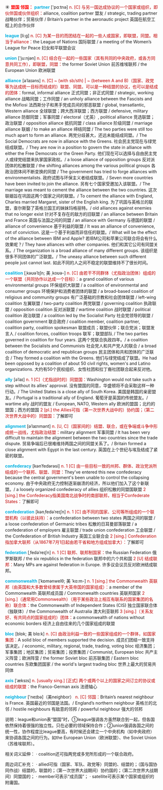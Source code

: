 ☀ <font color="red">**盟国 邻国：**</font>
<font color="sky blue">**partner**</font> ['pɑːtnə] 
<font color="#c00000">n. [C] 与另一国达成协议的一个国家或组织，即伙伴国或伙伴组织：</font>alliance, coalition partner 盟友 / strategic, trading partner 战略伙伴；贸易伙伴 / Britain’s partner in the aeronautic project 英国在航空工程上的合作伙伴

<font color="sky blue">**league**</font> [li:ɡ] 
<font color="#c00000">n. [C] 为某一目的而团结在一起的一些人或国家，即联盟，同盟。相当于alliance：</font>the League of Nations 国际联盟 / a meeting of the Women’s League for Peace 妇女和平联盟会议

<font color="sky blue">**union**</font> ['ju:njən] 
<font color="#c00000">n. [C] 结合在一起的一些国家（其有共同的中央政府，或各方同意共同工作），即联盟，同盟：</font>the former Soviet Union 前苏维埃联邦 / the European Union 欧洲联盟
           
<font color="sky blue">**alliance**</font> [əˈlaɪəns]
<font color="#c00000">n. [C] ~ (with sb/sth) | ~ (between A and B)（国家、政党等为达成统一目标而结成的）联盟、同盟。可以是一种结盟的协议，也可以是结成的团体：</font>formal, informal alliance 正式同盟；非正式同盟 / strategic, working alliance 战略同盟；工作同盟 / an unholy alliance between the Fascists and the Mofiosi 法西斯分子和黑手党成员间的邪恶联盟 / global, transatlantic, Western alliance 全球联盟；跨大西洋联盟；西方联盟 / defensive, military alliance 防御同盟；军事同盟 / electoral（尤英）, political alliance 竞选联盟；政治联盟 / opposition alliance 抵抗同盟 / class alliance 阶级同盟 / marriage alliance 联姻 / to make an alliance 缔结同盟 / The two parties were still too much apart to form an alliance. 两党分歧甚大，还远未能结成同盟。/ The Social Democrats are now in alliance with the Greens. 社会民主党现在与绿党结成联盟。/ They are now in a position to govern the state in alliance with either the Free Democrats or the Green Party. 他们现在可以选择与自由民主党人或绿党结盟来执掌国家政权。/ a loose alliance of opposition groups 反对派团体的松散联盟 / the shifting alliances among the various political groups 各政治团体间不断变换的同盟 / The government has tried to forge alliances with environmentalists. 政府试图与环保主义者结成联盟。/ Seven more countries have been invited to join the alliance. 另有七个国家受邀加入该联盟。/ The marriage was meant to cement the alliance between the two countries. 这次联姻旨在巩固这两个国家之间的联盟。/ To cement the alliance with England, Charles married Margaret, sister of the English king. 为了巩固与英格兰的联盟，查尔斯娶了英格兰国王的妹妹玛格丽特。/ old alliances against enemies that no longer exist 针对不复存在的敌方的旧联盟 / an alliance between Britain and France 英国与法国之间的同盟 / an alliance with Germany 与德国的联盟 / alliance of convenience 基于利益的联盟 / It was an alliance of convenience, not of conviction. 这是一个基于利益而非信任的联盟。/ What will be the effect of the alliance between IBM and Apple? 若IBM公司和苹果公司联合将会有什么效果呢？/ They have alliances with other companies. 他们和其它公司有同盟关系。/ The organization is a broad alliance of many different groups. 该组织是很多不同团体的广泛联盟。/ The uneasy alliance between such different people just cannot last. 如此不同的人之间不稳定的联盟维持不了很长时间。
           
<font color="sky blue">**coalition**</font> [ˌkəʊəˈlɪʃn; 美 ˌkoʊə-]
<font color="#c00000">n. [C] 由若干不同群体（尤指政治团体）组成的一个联盟（共同协作以达成一个目标）：</font>a grand coalition of various environmental groups 环保组织大联盟 / a coalition of environmental and consumer groups 环境保护和消费者团体的联盟 / a broad-based coalition of religious and community groups 有广泛基础的宗教和社会团体联盟 / left-wing coalition 左翼联盟 / two-party coalition 两党联盟 / governing coalition 执政联盟 / opposition coalition 反对派联盟 / wartime coalition 战时联盟 / political coalition 政治联盟 / a coalition led by the Socialist Party 社会党领导的联盟 / coalition government 联合政府 / coalition member, coalition partner, coalition party, coalition spokesman 联盟成员；联盟伙伴；联合党派；联盟发言人 / coalition forces, coalition troops 联军；联盟部队 / The two parties governed in coalition for four years. 这两个党联合执政四年。/ a coalition between the Socialists and Communists 社会党人和共产党人的联合 / a broad coalition of democratic and republican groups 民主团体和共和团体的广泛联合 / They formed a coalition with the Greens. 他们与绿党结成了联盟。He had been opposed by a coalition of about 50 civil rights, women's and Latino organizations. 大约有50个民权组织、女性社团和拉丁裔社团联合起来反对他。
                     
<font color="sky blue">**ally**</font> [əˈlaɪ]
<font color="#c00000">n. 1 [C]（尤指战时的）同盟国：</font>Washington would not take such a step without its allies' approval. 没有盟国的同意，华盛顿将不会采取这样一种行动。/ The United States is a close ally of South Korea. 美国是韩国的亲密盟友。/ Portugal is a traditional ally of England. 葡萄牙是英国的传统盟友。/ wartime ally 战时的盟友 / European, NATO, Western ally 欧洲的盟国；北约的盟国；西方的盟国 <font color="#c00000">2 [pl.] the Allies可指（第一次世界大战中的）协约国；（第二次世界大战中的）同盟国：</font>了解即可

<font color="sky blue">**alignment**</font> [əˈlaɪnmənt]
<font color="#c00000">n. [U, C]（国家间的）结盟、联合，或在争端或斗争中形成统一战线，尤指政治结盟：</font>military alignment 军事同盟 / It has been very difficult to maintain the alignment between the two countries since the trade dispute. 贸易争端后已很难维持两国之间的同盟关系了。/ Britain formed a close alignment with Egypt in the last century. 英国在上个世纪与埃及结成了紧密的联盟。
           
<font color="sky blue">**confederacy**</font> [kənˈfedərəsi]
<font color="#c00000">n. 1 [C] 由一些目标一致的州邦、群体、政治党派所结成的一个联邦、联盟、同盟：</font>They've entered this new confederacy because the central government's been unable to control the collapsing economy. 由于中央政府无力控制逐渐崩溃的经济，所以他们加入了这个新联盟。/ a loosely organized confederacy of allies 组织松散的同盟国联盟 <font color="#c00000">2 [sing.] the Confederacy指美国南北战争时的南部联邦，相当于Confederate States：</font>了解即可
           
<font color="sky blue">**confederation**</font> [kənˌfedəˈreɪʃn]
<font color="#c00000">n. 1 [C] 由不同的国家、公司等所组成的一个联盟机构（以彼此扶持）：</font>a confederation between two states 两国之间的联盟 / a loose confederation of Germanic tribes 松散的日耳曼部落联盟 / a confederation of employers 雇主联盟 / trade union confederation 工会联盟 / the Confederation of British Industry 英国工业联合会 <font color="#c00000">2 [sing.] Confederation指加拿大联邦（从1867年7月1日起由若干省和地方组成加拿大）：</font>了解即可
           
<font color="sky blue">**federation**</font> [ˌfedəˈreɪʃn]
<font color="#c00000">n. 1 [C] 联邦、联邦制国家：</font>the Russian Federation 俄罗斯联邦 / the six republics in the federation 联邦中的六个共和国 <font color="#c00000">2 [U] 结成联邦：</font>Many MPs are against federation in Europe. 许多议会议员反对欧洲结成联邦。
           
<font color="sky blue">**commonwealth**</font> [ˈkɒmənwelθ; 美 ˈkɑ:m-]
<font color="#c00000">n. 1 [sing.] the Commonwealth 英联邦（由英国和大多数曾经隶属于大英帝国的国家组成）：</font>a member of the Commonwealth 英联邦成员国 / Commonwealth countries 英联邦国家 <font color="#c00000">2 [sing.]（通常用Commonwealth）（用于某些政治上相互有联系的国家集团的名称）联合体：</font>the Commonwealth of Independent States (CIS) 独立国家联合体（独联体）/ the Commonwealth of Australia 澳大利亚联邦 <font color="#c00000">3 [sing.]（关系友好、有共同点的国家组成的）团体：</font>a commonwealth of nations without economic borders 经济上自由往来的几个国家组成的联盟
            
<font color="sky blue">**bloc**</font> [blɒk; 美 blɑ:k]
<font color="#c00000">n. [C] 由政治利益一致的一些国家组成的一个群体，如国家集团：</font>A solid bloc of members supported the decision. 成员们团结一致支持该决定。/ economic, military, regional, trade, trading, voting bloc 经济集团；军事集团；地区集团；贸易集团；投票集团 / Communist, European bloc 共产主义阵营；欧洲阵营 / the former Soviet bloc 前苏联集团 / Eastern bloc countries 东欧集团国家 / the world's largest trading bloc 世界上最大的贸易共同体          

<font color="sky blue">**axis**</font> [ˈæksɪs]
<font color="#c00000">n. [usually sing.] [正式] 两个或两个以上的国家之间订立的协议或结成的联盟：</font>the Franco-German axis 法德轴心
 
<font color="sky blue">**neighbour**</font> ['neɪbə]（美neighbor）
<font color="#c00000">n. [C] 邻国：</font>Britain’s nearest neighbour is France. 英国最近的邻国是法国。/ England’s northern neighbour 英格兰的北邻 / hostile neighbours 有敌意的邻邦 / powerful neighbour 强大的邻邦

说明：league和union表“盟国”时，①league强调各方虽然联合到一起，但各国依然保持着很强的独立性。只在必要的领域保持合作；②union强调各国之间的统一性，协作程度比league要高，有时候还会建立一个中央机构（如中央政府）来协调各国之间的行为。如the European Union（欧洲联盟）、the Soviet Union（苏维埃联邦）。

相关词义延伸：
· coalition还可指两党或多党所形成的一个联合政府。

周边词汇补充：
· allied可指（国家、军队、政党等）同盟的、结盟的；（国与国协同作战）结盟的，联盟的；（第一次世界大战期间）协约国的；（第二次世界大战期间）同盟国的；
· member可表示“成员国”；
· satellite可表示某个国家或组织的附庸国。





